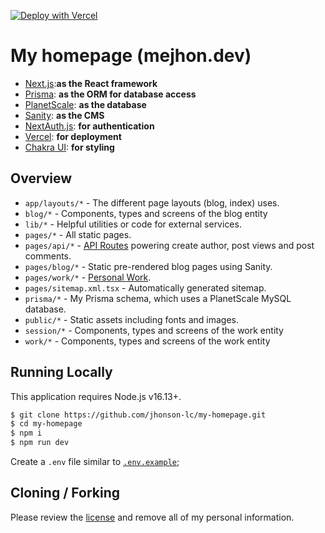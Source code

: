 [![Deploy with Vercel](https://vercel.com/button)](https://vercel.com/new/git/external?repository-url=https%3A%2F%2Fgithub.com%2Fjhonson-lc%2Fmy-homepage)

# My homepage (mejhon.dev)

- [Next.js](https://nextjs.org/):**as the React framework**
- [Prisma](https://prisma.io/): **as the ORM for database access**
- [PlanetScale](https://planetscale.com): **as the database**
- [Sanity](https://www.sanity.io/): **as the CMS**
- [NextAuth.js](https://next-auth.js.org/): **for authentication**
- [Vercel](https://vercel.com): **for deployment**
- [Chakra UI](https://chakra-ui.com/): **for styling**

## Overview

- `app/layouts/*` - The different page layouts (blog, index) uses.
- `blog/*` - Components, types and screens of the blog entity
- `lib/*` - Helpful utilities or code for external services.
- `pages/*` - All static pages.
- `pages/api/*` - [API Routes](https://nextjs.org/docs/api-routes/introduction) powering create author, post views and post comments.
- `pages/blog/*` - Static pre-rendered blog pages using Sanity.
- `pages/work/*` - [Personal Work](https://mejhon.dev/work).
- `pages/sitemap.xml.tsx` - Automatically generated sitemap.
- `prisma/*` - My Prisma schema, which uses a PlanetScale MySQL database.
- `public/*` - Static assets including fonts and images.
- `session/*` - Components, types and screens of the work entity
- `work/*` - Components, types and screens of the work entity

## Running Locally

This application requires Node.js v16.13+.

```bash
$ git clone https://github.com/jhonson-lc/my-homepage.git
$ cd my-homepage
$ npm i
$ npm run dev
```

Create a `.env` file similar to [`.env.example`](https://github.com/jhonson-lc/my-homepage/blob/main/.env.example);

## Cloning / Forking

Please review the [license](https://github.com/jhonson-lc/my-homepage/blob/main/LICENSE.txt) and remove all of my personal information.